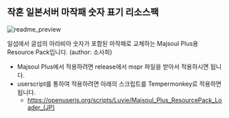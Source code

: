 ## 작혼 일본서버 마작패 숫자 표기 리소스팩

![readme_preview](https://github.com/luviels/majsoulEngTiles/blob/master/readme_preview.png)

일섭에서 글섭의 아라비아 숫자가 포함된 마작패로 교체하는 Majsoul Plus용 Resource Pack입니다.
(author: 소사희)

* Majsoul Plus에서 적용하려면 release에서 mspr 파일을 받아서 적용하시면 됩니다.
* userscript를 통하여 적용하려면 아래의 스크립트를 Tempermonkey로 적용하면 됩니다.
  * https://openuserjs.org/scripts/Luvie/Majsoul_Plus_ResourcePack_Loader_(JP)
